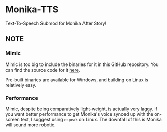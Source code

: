 # Monika-TTS
Text-To-Speech Submod for Monika After Story!


## NOTE
### Mimic
Mimic is too big to include the binaries for it in this GitHub repository. You can find the source code for it [here](https://github.com/MycroftAI/mimic1).

Pre-built binaries are available for Windows, and building on Linux is relatively easy.

### Performance
Mimic, despite being comparatively light-weight, is actually very laggy. If you want better performance to get Monika's voice synced up with the on-screen text, I suggest using `espeak` on Linux. The downfall of this is Monika will sound more robotic.